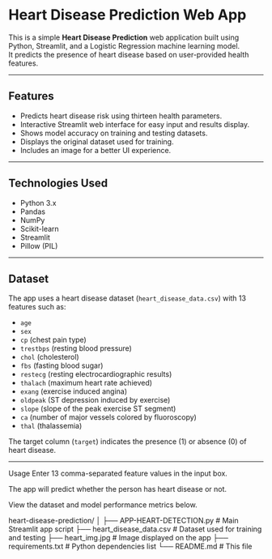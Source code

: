 # Heart Disease Prediction Web App

This is a simple **Heart Disease Prediction** web application built using Python, Streamlit, and a Logistic Regression machine learning model.  
It predicts the presence of heart disease based on user-provided health features.

---

## Features

- Predicts heart disease risk using thirteen health parameters.
- Interactive Streamlit web interface for easy input and results display.
- Shows model accuracy on training and testing datasets.
- Displays the original dataset used for training.
- Includes an image for a better UI experience.

---

## Technologies Used

- Python 3.x
- Pandas
- NumPy
- Scikit-learn
- Streamlit
- Pillow (PIL)

---

## Dataset

The app uses a heart disease dataset (`heart_disease_data.csv`) with 13 features such as:

- `age`
- `sex`
- `cp` (chest pain type)
- `trestbps` (resting blood pressure)
- `chol` (cholesterol)
- `fbs` (fasting blood sugar)
- `restecg` (resting electrocardiographic results)
- `thalach` (maximum heart rate achieved)
- `exang` (exercise induced angina)
- `oldpeak` (ST depression induced by exercise)
- `slope` (slope of the peak exercise ST segment)
- `ca` (number of major vessels colored by fluoroscopy)
- `thal` (thalassemia)

The target column (`target`) indicates the presence (1) or absence (0) of heart disease.

---

Usage
Enter 13 comma-separated feature values in the input box.

The app will predict whether the person has heart disease or not.

View the dataset and model performance metrics below.

heart-disease-prediction/
│
├── APP-HEART-DETECTION.py    # Main Streamlit app script
├── heart_disease_data.csv    # Dataset used for training and testing
├── heart_img.jpg             # Image displayed on the app
├── requirements.txt          # Python dependencies list
└── README.md                 # This file


